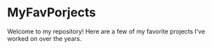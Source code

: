 # MyFavPorjects
Welcome to my repository! Here are a few of my favorite projects I've worked on over the years.
